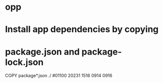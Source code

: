 # opp
# Install app dependencies by copying
# package.json and package-lock.json
COPY package*.json ./
#01100
20231
1516
0914
0916
